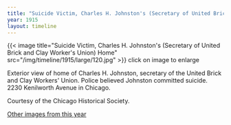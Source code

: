 ```yaml
---
title: "Suicide Victim, Charles H. Johnston's (Secretary of United Brick and Clay Worker's Union) Home"
year: 1915
layout: timeline
---
```


{{< image title="Suicide Victim, Charles H. Johnston's (Secretary of United Brick and Clay Worker's Union) Home" src="/img/timeline/1915/large/120.jpg" >}}
click on image to enlarge

Exterior view of home of Charles H. Johnston, secretary of the United Brick and Clay Workers' Union. Police believed Johnston committed suicide. 2230 Kenilworth Avenue in Chicago. 

Courtesy of the Chicago Historical Society.  

[Other images from this year](/historical/timeline/1915)